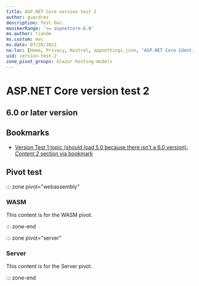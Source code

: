```yaml
---
title: ASP.NET Core version test 2
author: guardrex
description: Test Doc.
monikerRange: '>= aspnetcore-6.0'
ms.author: riande
ms.custom: mvc
ms.date: 07/20/2021
no-loc: [Home, Privacy, Kestrel, appsettings.json, "ASP.NET Core Identity", cookie, Cookie, Blazor, "Blazor Server", "Blazor WebAssembly", "Identity", "Let's Encrypt", Razor, SignalR, Development, Staging, Production]
uid: version-test-2
zone_pivot_groups: blazor-hosting-models
---
```

# ASP.NET Core version test 2

## 6.0 or later version

## Bookmarks

* [Version Test 1 topic (should load 5.0 because there isn't a 6.0 version): *Content 2* section via bookmark](xref:version-test-1#content-2)

## Pivot test

::: zone pivot="webassembly"

### WASM

This content is for the WASM pivot.

::: zone-end

::: zone pivot="server"

### Server

This content is for the Server pivot.

::: zone-end

